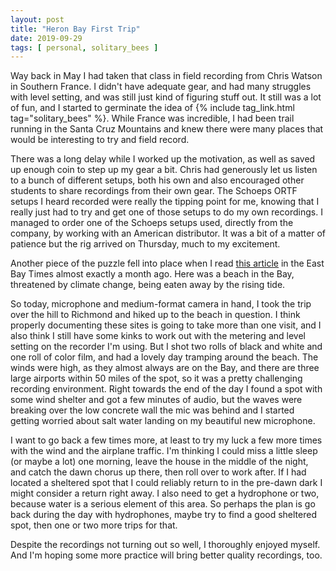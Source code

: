 ```yaml
---
layout: post
title: "Heron Bay First Trip"
date: 2019-09-29
tags: [ personal, solitary_bees ]
---
```


Way back in May I had taken that class in field recording from Chris Watson in Southern France. I didn't have adequate
gear, and had many struggles with level setting, and was still just kind of figuring stuff out. It still was a lot of
fun, and I started to germinate the idea of {% include tag_link.html tag="solitary_bees" %}. While France was
incredible, I had been trail running in the Santa Cruz Mountains and knew there were many places that would be
interesting to try and field record.

There was a long delay while I worked up the motivation, as well as saved up enough coin to step up my gear a bit. Chris
had generously let us listen to a bunch of different setups, both his own and also encouraged other students to share
recordings from their own gear. The Schoeps ORTF setups I heard recorded were really the tipping point for me, knowing
that I really just had to try and get one of those setups to do my own recordings. I managed to order one of the Schoeps
setups used, directly from the company, by working with an American distributor.  It was a bit of a matter of patience
but the rig arrived on Thursday, much to my excitement.

Another piece of the puzzle fell into place when I read
[this article](https://www.eastbaytimes.com/2019/08/28/nature-gone-bay-area-beach-getting-washed-away/) in the East Bay
Times almost exactly a month ago. Here was a beach in the Bay, threatened by climate change, being eaten away by the
rising tide.

So today, microphone and medium-format camera in hand, I took the trip over the hill to Richmond and hiked up to the
beach in question. I think properly documenting these sites is going to take more than one visit, and I also think I
still have some kinks to work out with the metering and level setting on the recorder I'm using. But I shot two rolls of
black and white and one roll of color film, and had a lovely day tramping around the beach. The winds were high, as they
almost always are on the Bay, and there are three large airports within 50 miles of the spot, so it was a pretty
challenging recording environment. Right towards the end of the day I found a spot with some wind shelter and got a few
minutes of audio, but the waves were breaking over the low concrete wall the mic was behind and I started getting
worried about salt water landing on my beautiful new microphone.

I want to go back a few times more, at least to try my luck a few more times with the wind and the airplane traffic. I'm
thinking I could miss a little sleep (or maybe a lot) one morning, leave the house in the middle of the night, and catch
the dawn chorus up there, then roll over to work after. If I had located a sheltered spot that I could reliably return
to in the pre-dawn dark I might consider a return right away. I also need to get a hydrophone or two, because water is a
serious element of this area. So perhaps the plan is go back during the day with hydrophones, maybe try to find a good
sheltered spot, then one or two more trips for that.

Despite the recordings not turning out so well, I thoroughly enjoyed myself. And I'm hoping some more practice will
bring better quality recordings, too.

